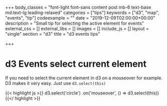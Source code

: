 +++
body_classes = "font-light font-sans content post mb-6 text-base md:text-lg leading-relaxed"
categories = ["tips"]
keywords = ["d3", "map", "events", "tip"]
codeexample = ""
date = "2019-12-09T02:00:00+00:00"
description = "Small tip for selecting the active element for events"
external_css = []
external_libs = []
images = []
include_js = []
layout = "single"
section = "d3"
title = "d3 events tips"

+++
# d3 Events select current element

If you need to select the current element in d3 on a mouseover for example. D3 makes it very easy. 
Just use `d3.select(this)`

{{< highlight js >}}
d3.select('circle')
.on('mouseover', () => d3.select(this))
{{</ highlight >}}
